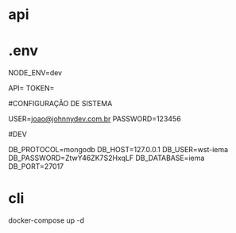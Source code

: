 # api

# .env

NODE_ENV=dev

API=
TOKEN=

#CONFIGURAÇÃO DE SISTEMA

USER=joao@johnnydev.com.br
PASSWORD=123456

#DEV

DB_PROTOCOL=mongodb
DB_HOST=127.0.0.1
DB_USER=wst-iema
DB_PASSWORD=ZtwY46ZK7S2HxqLF
DB_DATABASE=iema
DB_PORT=27017

# cli

docker-compose up -d
